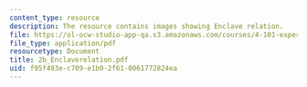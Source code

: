 ```yaml
---
content_type: resource
description: The resource contains images showing Enclave relation.
file: https://ol-ocw-studio-app-qa.s3.amazonaws.com/courses/4-101-experiencing-architecture-studio-spring-2003/f95f493ec709e1b02f610061772824ea_2b_Enclaverelation.pdf
file_type: application/pdf
resourcetype: Document
title: 2b_Enclaverelation.pdf
uid: f95f493e-c709-e1b0-2f61-0061772824ea
---
```

